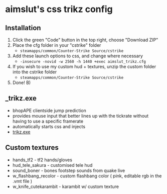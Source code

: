 # aimslut's css trikz config

## Installation
1. Click the green "Code" button in the top right, choose "Download ZIP"
2. Place the cfg folder in your "cstrike" folder 
   - `steamapps/common/Counter-Strike Source/cstrike`
3. Add these launch options to css, and change where necessary 
   - `-insecure -novid -w 2560 -h 1440 +exec aimslut_trikz.cfg`
4. If you wish to use my custom hud + textures, unzip the custom folder into the cstrike folder
   - `steamapps/common/Counter-Strike Source/cstrike`
5. Done! B)

## _trikz.exe
- bhopAPE clientside jump prediction
- provides mouse input that better lines up with the tickrate without having to use a specific framerate
- automatically starts css and injects
- [trikz.exe](https://github.com/rtldg/RawInput2BunnyhopAPE)

## Custom textures
- hands_tf2 - tf2 hands/gloves
- hud_tele_sakura - customised tele hud
- sound_boner - bones footstep sounds from quake live
- w_flashbang_recolor - custom flashbang color ( pink, editable rgb in the .vmt file )
- w_knife_cutekarambit - karambit w/ custom texture
